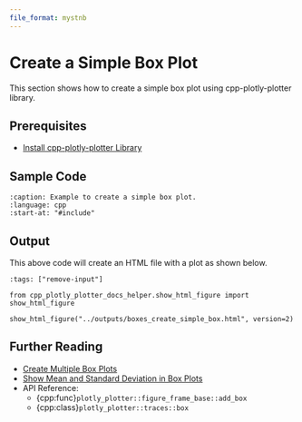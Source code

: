```yaml
---
file_format: mystnb
---
```


# Create a Simple Box Plot

This section shows how to create a simple box plot using cpp-plotly-plotter library.

## Prerequisites

- [Install cpp-plotly-plotter Library](../../install.md)

## Sample Code

```{literalinclude} /../../../examples/boxes/create_simple_box.cpp
:caption: Example to create a simple box plot.
:language: cpp
:start-at: "#include"
```

## Output

This above code will create an HTML file with a plot as shown below.

```{code-cell}
:tags: ["remove-input"]

from cpp_plotly_plotter_docs_helper.show_html_figure import show_html_figure

show_html_figure("../outputs/boxes_create_simple_box.html", version=2)
```

## Further Reading

- [Create Multiple Box Plots](create_multiple_boxes.md)
- [Show Mean and Standard Deviation in Box Plots](show_mean_and_stddev.md)
- API Reference:
  - {cpp:func}`plotly_plotter::figure_frame_base::add_box`
  - {cpp:class}`plotly_plotter::traces::box`

